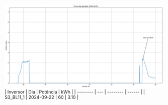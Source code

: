 ![My Image](22_09_2024-S3_BL11_1.png)
| Inversor | Dia | Potência | kWh    |
| -------- | --- | -------- | ------ |
| S3_BL11_1       | 2024-09-22  | 60       | 3.10 |